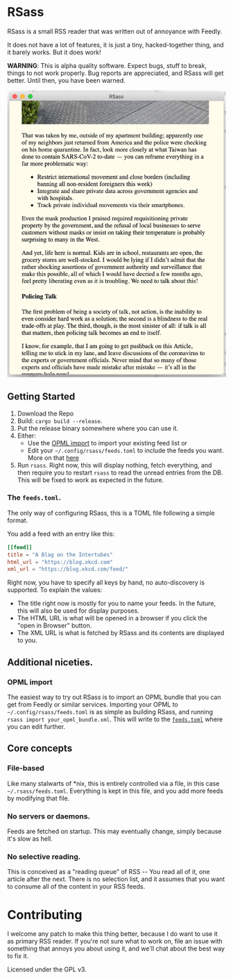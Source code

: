 # RSass

RSass is a small RSS reader that was written out of annoyance with Feedly.

It does not have a lot of features, it is just a tiny, hacked-together thing,
and it barely works. But it does work!

**WARNING**: This is alpha quality software. Expect bugs, stuff to break, things
to not work properly. Bug reports are appreciated, and RSass will get
better. Until then, you have been warned.

![Screenshot](./.documentation/RSass-preview.png)

## Getting Started

1. Download the Repo
2. Build: `cargo build --release`.
3. Put the release binary somewhere where you can use it.
4. Either:
   - Use the [OPML import](#opml_import) to import your existing feed list or
   - Edit your `~/.config/rsass/feeds.toml` to include the feeds you want. More
     on that [here](#feeds_toml)
5. Run `rsass`. Right now, this will display nothing, fetch everything, and then
   require you to restart `rsass` to read the unread entries from the DB. This
   will be fixed to work as expected in the future.

### The `feeds.toml`.

<a name="feeds_toml"></a>
The only way of configuring RSass, this is a TOML file following a simple
format.

You add a feed with an entry like this:

```toml
[[feed]]
title = "A Blag on the Intertubes"
html_url = "https://blog.xkcd.com"
xml_url = "https://blog.xkcd.com/feed/"
```

Right now, you have to specify all keys by hand, no auto-discovery is
supported. To explain the values:

- The title right now is mostly for you to name your feeds. In the future, this
  will also be used for display purposes.
- The HTML URL is what will be opened in a browser if you click the "open in
  Browser" button.
- The XML URL is what is fetched by RSass and its contents are displayed to
  you.

## Additional niceties.

### OPML import

<a name="opml_import"></a>
The easiest way to try out RSass is to import an OPML bundle that you can get
from Feedly or similar services. Importing your OPML to
`~/.config/rsass/feeds.toml` is as simple as building RSass, and running `rsass
import your_opml_bundle.xml`. This will write to the [`feeds.toml`](#feeds_toml)
where you can edit further.

## Core concepts

### File-based

Like many stalwarts of *nix, this is entirely controlled via a file, in this
case `~/.rsass/feeds.toml`. Everything is kept in this file, and you add more
feeds by modifying that file.

### No servers or daemons.

Feeds are fetched on startup. This may eventually change, simply because it's
slow as hell.

### No selective reading.

This is conceived as a "reading queue" of RSS -- You read all of it, one article
after the next. There is no selection list, and it assumes that you want to
consume all of the content in your RSS feeds.

# Contributing

I welcome any patch to make this thing better, because I do want to use it as
primary RSS reader. If you're not sure what to work on, file an issue with
something that annoys you about using it, and we'll chat about the best way to
fix it.

Licensed under the GPL v3.
